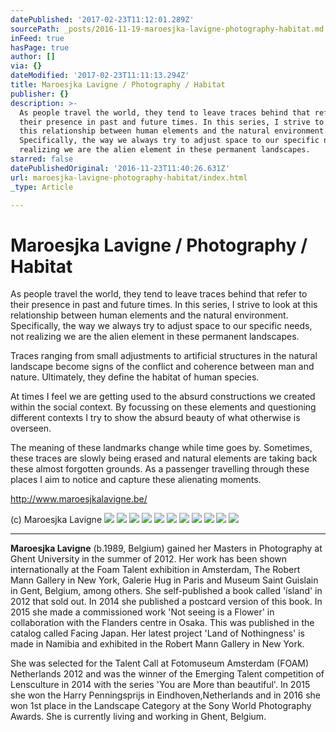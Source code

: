 ```yaml
---
datePublished: '2017-02-23T11:12:01.289Z'
sourcePath: _posts/2016-11-19-maroesjka-lavigne-photography-habitat.md
inFeed: true
hasPage: true
author: []
via: {}
dateModified: '2017-02-23T11:11:13.294Z'
title: Maroesjka Lavigne / Photography / Habitat
publisher: {}
description: >-
  As people travel the world, they tend to leave traces behind that refer to
  their presence in past and future times. In this series, I strive to look at
  this relationship between human elements and the natural environment.
  Specifically, the way we always try to adjust space to our specific needs, not
  realizing we are the alien element in these permanent landscapes.
starred: false
datePublishedOriginal: '2016-11-23T11:40:26.631Z'
url: maroesjka-lavigne-photography-habitat/index.html
_type: Article

---
```

# Maroesjka Lavigne / Photography / Habitat

As people travel the world, they tend to leave traces behind that refer to their presence in past and future times. In this series, I strive to look at this relationship between human elements and the natural environment. Specifically, the way we always try to adjust space to our specific needs, not realizing we are the alien element in these permanent landscapes.

Traces ranging from small adjustments to artificial structures in the natural landscape become signs of the conflict and coherence between man and nature. Ultimately, they define the habitat of human species.

At times I feel we are getting used to the absurd constructions we created within the social context. By focussing on these elements and questioning different contexts I try to show the absurd beauty of what otherwise is overseen.

The meaning of these landmarks change while time goes by. Sometimes, these traces are slowly being erased and natural elements are taking back these almost forgotten grounds. As a passenger travelling through these places I aim to notice and capture these alienating moments.

http://www.maroesjkalavigne.be/

(c) Maroesjka Lavigne
![](https://the-grid-user-content.s3-us-west-2.amazonaws.com/b0601f07-c014-42ba-81f0-e6f8817d2c69.jpg)
![](https://the-grid-user-content.s3-us-west-2.amazonaws.com/65651132-2006-4f2e-8d1a-3207a2455d74.jpg)
![](https://the-grid-user-content.s3-us-west-2.amazonaws.com/eead6491-a6cb-4643-b293-f0d7a6af5ee2.jpg)
![](https://the-grid-user-content.s3-us-west-2.amazonaws.com/21caf1a5-9879-4e16-9ec0-1e8675c926cd.jpg)
![](https://the-grid-user-content.s3-us-west-2.amazonaws.com/0e214348-b092-4bf2-b24b-fb05f0424b5e.jpg)
![](https://the-grid-user-content.s3-us-west-2.amazonaws.com/22d28834-3354-4370-bc44-d0cc33a57f09.jpg)
![](https://the-grid-user-content.s3-us-west-2.amazonaws.com/9382d5a2-ebe9-4558-8a59-bfdebb2a440e.jpg)
![](https://the-grid-user-content.s3-us-west-2.amazonaws.com/62c98f2f-2e53-4993-bc78-d5a8b10ead4c.jpg)
![](https://the-grid-user-content.s3-us-west-2.amazonaws.com/398f6440-4bc5-48b6-9e42-021213141997.jpg)
![](https://the-grid-user-content.s3-us-west-2.amazonaws.com/4fe2bd73-763c-4dd0-9e57-77962351c6ff.jpg)
![](https://the-grid-user-content.s3-us-west-2.amazonaws.com/26993dc3-f788-41ef-b201-9aeccb2be1ed.jpg)

---

**Maroesjka Lavigne** (b.1989, Belgium) gained her Masters in Photography at Ghent University in the summer of 2012\. Her work has been shown internationally at the Foam Talent exhibition in Amsterdam, The Robert Mann Gallery in New York, Galerie Hug in Paris and Museum Saint Guislain in Gent, Belgium, among others. She self-published a book called 'ísland' in 2012 that sold out. In 2014 she published a postcard version of this book. In 2015 she made a commissioned work 'Not seeing is a Flower' in collaboration with the Flanders centre in Osaka. This was published in the catalog called Facing Japan. Her latest project 'Land of Nothingness' is made in Namibia and exhibited in the Robert Mann Gallery in New York.

She was selected for the Talent Call at Fotomuseum Amsterdam (FOAM) Netherlands 2012 and was the winner of the Emerging Talent competition of Lensculture in 2014 with the series 'You are More than beautiful'. In 2015 she won the Harry Penningsprijs in Eindhoven,Netherlands and in 2016 she won 1st place in the Landscape Category at the Sony World Photography Awards. She is currently living and working in Ghent, Belgium.